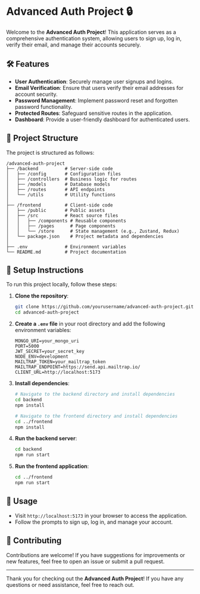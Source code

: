 
# Advanced Auth Project 🔒

Welcome to the **Advanced Auth Project**! This application serves as a comprehensive authentication system, allowing users to sign up, log in, verify their email, and manage their accounts securely.

## 🛠️ Features

- **User Authentication**: Securely manage user signups and logins.
- **Email Verification**: Ensure that users verify their email addresses for account security.
- **Password Management**: Implement password reset and forgotten password functionality.
- **Protected Routes**: Safeguard sensitive routes in the application.
- **Dashboard**: Provide a user-friendly dashboard for authenticated users.

## 📁 Project Structure

The project is structured as follows:

```
/advanced-auth-project
├── /backend          # Server-side code
│   ├── /config       # Configuration files
│   ├── /controllers  # Business logic for routes
│   ├── /models       # Database models
│   ├── /routes       # API endpoints
│   └── /utils        # Utility functions
│
├── /frontend         # Client-side code
│   ├── /public       # Public assets
│   ├── /src          # React source files
│   │   ├── /components # Reusable components
│   │   ├── /pages      # Page components
│   │   └── /store      # State management (e.g., Zustand, Redux)
│   └── package.json    # Project metadata and dependencies
│
├── .env              # Environment variables
└── README.md         # Project documentation
```

## 📁 Setup Instructions

To run this project locally, follow these steps:

1. **Clone the repository**:
   ```bash
   git clone https://github.com/yourusername/advanced-auth-project.git
   cd advanced-auth-project
   ```

2. **Create a `.env` file** in your root directory and add the following environment variables:
   ```plaintext
   MONGO_URI=your_mongo_uri
   PORT=5000
   JWT_SECRET=your_secret_key
   NODE_ENV=development
   MAILTRAP_TOKEN=your_mailtrap_token
   MAILTRAP_ENDPOINT=https://send.api.mailtrap.io/
   CLIENT_URL=http://localhost:5173
   ```

3. **Install dependencies**:
   ```bash
   # Navigate to the backend directory and install dependencies
   cd backend
   npm install

   # Navigate to the frontend directory and install dependencies
   cd ../frontend
   npm install
   ```

4. **Run the backend server**:
   ```bash
   cd backend
   npm run start
   ```

5. **Run the frontend application**:
   ```bash
   cd ../frontend
   npm run start
   ```

## 🚀 Usage

- Visit `http://localhost:5173` in your browser to access the application.
- Follow the prompts to sign up, log in, and manage your account.

## 🤝 Contributing

Contributions are welcome! If you have suggestions for improvements or new features, feel free to open an issue or submit a pull request.

---

Thank you for checking out the **Advanced Auth Project**! If you have any questions or need assistance, feel free to reach out.
